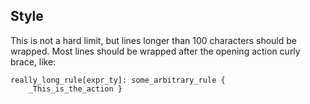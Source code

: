 Style
-----
This is not a hard limit, but lines longer than 100 characters should be
wrapped.  Most lines should be wrapped after the opening action curly brace,
like:

```
really_long_rule[expr_ty]: some_arbitrary_rule {
    _This_is_the_action }
```
